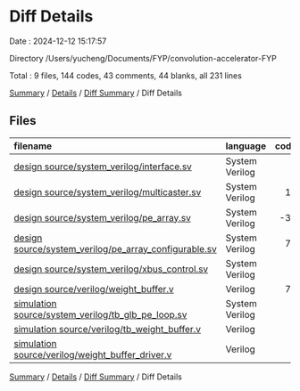 # Diff Details

Date : 2024-12-12 15:17:57

Directory /Users/yucheng/Documents/FYP/convolution-accelerator-FYP

Total : 9 files,  144 codes, 43 comments, 44 blanks, all 231 lines

[Summary](results.md) / [Details](details.md) / [Diff Summary](diff.md) / Diff Details

## Files
| filename | language | code | comment | blank | total |
| :--- | :--- | ---: | ---: | ---: | ---: |
| [design source/system_verilog/interface.sv](/design%20source/system_verilog/interface.sv) | System Verilog | 4 | 0 | -1 | 3 |
| [design source/system_verilog/multicaster.sv](/design%20source/system_verilog/multicaster.sv) | System Verilog | 18 | 1 | 2 | 21 |
| [design source/system_verilog/pe_array.sv](/design%20source/system_verilog/pe_array.sv) | System Verilog | -38 | -21 | -9 | -68 |
| [design source/system_verilog/pe_array_configurable.sv](/design%20source/system_verilog/pe_array_configurable.sv) | System Verilog | 70 | 21 | 30 | 121 |
| [design source/system_verilog/xbus_control.sv](/design%20source/system_verilog/xbus_control.sv) | System Verilog | 3 | 0 | 1 | 4 |
| [design source/verilog/weight_buffer.v](/design%20source/verilog/weight_buffer.v) | Verilog | 77 | 21 | 18 | 116 |
| [simulation source/system_verilog/tb_glb_pe_loop.sv](/simulation%20source/system_verilog/tb_glb_pe_loop.sv) | System Verilog | 4 | 0 | 0 | 4 |
| [simulation source/verilog/tb_weight_buffer.v](/simulation%20source/verilog/tb_weight_buffer.v) | Verilog | 0 | 0 | 1 | 1 |
| [simulation source/verilog/weight_buffer_driver.v](/simulation%20source/verilog/weight_buffer_driver.v) | Verilog | 6 | 21 | 2 | 29 |

[Summary](results.md) / [Details](details.md) / [Diff Summary](diff.md) / Diff Details